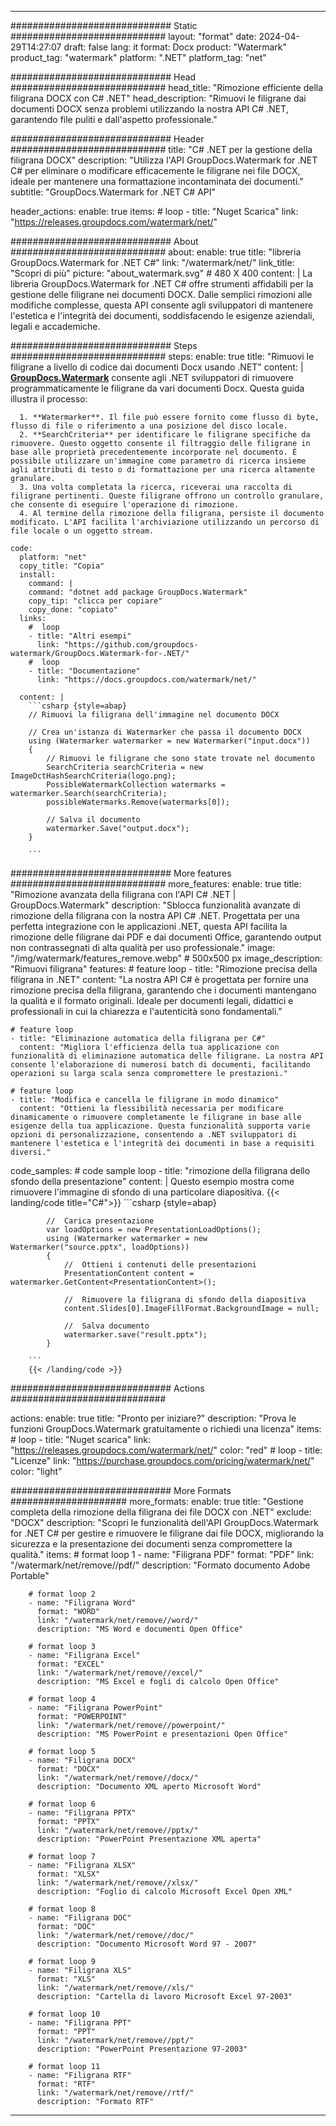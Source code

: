 
---
############################# Static ############################
layout: "format"
date:  2024-04-29T14:27:07
draft: false
lang: it
format: Docx
product: "Watermark"
product_tag: "watermark"
platform: ".NET"
platform_tag: "net"

############################# Head ############################
head_title: "Rimozione efficiente della filigrana DOCX con C# .NET"
head_description: "Rimuovi le filigrane dai documenti DOCX senza problemi utilizzando la nostra API C# .NET, garantendo file puliti e dall'aspetto professionale."

############################# Header ############################
title: "C# .NET per la gestione della filigrana DOCX" 
description: "Utilizza l'API GroupDocs.Watermark for .NET C# per eliminare o modificare efficacemente le filigrane nei file DOCX, ideale per mantenere una formattazione incontaminata dei documenti."
subtitle: "GroupDocs.Watermark for .NET C# API" 

header_actions:
  enable: true
  items:
    #  loop
    - title: "Nuget Scarica"
      link: "https://releases.groupdocs.com/watermark/net/"
      
############################# About ############################
about:
    enable: true
    title: "libreria GroupDocs.Watermark for .NET C#"
    link: "/watermark/net/"
    link_title: "Scopri di più"
    picture: "about_watermark.svg" # 480 X 400
    content: |
       La libreria GroupDocs.Watermark for .NET C# offre strumenti affidabili per la gestione delle filigrane nei documenti DOCX. Dalle semplici rimozioni alle modifiche complesse, questa API consente agli sviluppatori di mantenere l'estetica e l'integrità dei documenti, soddisfacendo le esigenze aziendali, legali e accademiche.

############################# Steps ############################
steps:
    enable: true
    title: "Rimuovi le filigrane a livello di codice dai documenti Docx usando .NET"
    content: |
      **[GroupDocs.Watermark](https://products.groupdocs.com/watermark/net/)** consente agli .NET sviluppatori di rimuovere programmaticamente le filigrane da vari documenti Docx. Questa guida illustra il processo:
      
      1. **Watermarker**. Il file può essere fornito come flusso di byte, flusso di file o riferimento a una posizione del disco locale.
      2. **SearchCriteria** per identificare le filigrane specifiche da rimuovere. Questo oggetto consente il filtraggio delle filigrane in base alle proprietà precedentemente incorporate nel documento. È possibile utilizzare un'immagine come parametro di ricerca insieme agli attributi di testo o di formattazione per una ricerca altamente granulare.
      3. Una volta completata la ricerca, riceverai una raccolta di filigrane pertinenti. Queste filigrane offrono un controllo granulare, che consente di eseguire l'operazione di rimozione.
      4. Al termine della rimozione della filigrana, persiste il documento modificato. L'API facilita l'archiviazione utilizzando un percorso di file locale o un oggetto stream.
   
    code:
      platform: "net"
      copy_title: "Copia"
      install:
        command: |
        command: "dotnet add package GroupDocs.Watermark"
        copy_tip: "clicca per copiare"
        copy_done: "copiato"
      links:
        #  loop
        - title: "Altri esempi"
          link: "https://github.com/groupdocs-watermark/GroupDocs.Watermark-for-.NET/"
        #  loop
        - title: "Documentazione"
          link: "https://docs.groupdocs.com/watermark/net/"
          
      content: |
        ```csharp {style=abap}
        // Rimuovi la filigrana dell'immagine nel documento DOCX

        // Crea un'istanza di Watermarker che passa il documento DOCX
        using (Watermarker watermarker = new Watermarker("input.docx"))
        {
            // Rimuovi le filigrane che sono state trovate nel documento
            SearchCriteria searchCriteria = new ImageDctHashSearchCriteria(logo.png);
            PossibleWatermarkCollection watermarks = watermarker.Search(searchCriteria);
            possibleWatermarks.Remove(watermarks[0]);

            // Salva il documento
            watermarker.Save("output.docx");
        }
        
        ```  

############################# More features ############################
more_features:
  enable: true
  title: "Rimozione avanzata della filigrana con l'API C# .NET | GroupDocs.Watermark"
  description: "Sblocca funzionalità avanzate di rimozione della filigrana con la nostra API C# .NET. Progettata per una perfetta integrazione con le applicazioni .NET, questa API facilita la rimozione delle filigrane dai PDF e dai documenti Office, garantendo output non contrassegnati di alta qualità per uso professionale."
  image: "/img/watermark/features_remove.webp" # 500x500 px
  image_description: "Rimuovi filigrana"
  features:
    # feature loop
    - title: "Rimozione precisa della filigrana in .NET"
      content: "La nostra API C# è progettata per fornire una rimozione precisa della filigrana, garantendo che i documenti mantengano la qualità e il formato originali. Ideale per documenti legali, didattici e professionali in cui la chiarezza e l'autenticità sono fondamentali."

    # feature loop
    - title: "Eliminazione automatica della filigrana per C#"
      content: "Migliora l'efficienza della tua applicazione con funzionalità di eliminazione automatica delle filigrane. La nostra API consente l'elaborazione di numerosi batch di documenti, facilitando operazioni su larga scala senza compromettere le prestazioni."

    # feature loop
    - title: "Modifica e cancella le filigrane in modo dinamico"
      content: "Ottieni la flessibilità necessaria per modificare dinamicamente o rimuovere completamente le filigrane in base alle esigenze della tua applicazione. Questa funzionalità supporta varie opzioni di personalizzazione, consentendo a .NET sviluppatori di mantenere l'estetica e l'integrità dei documenti in base a requisiti diversi."
      
  code_samples:
    # code sample loop
    - title: "rimozione della filigrana dello sfondo della presentazione"
      content: |
        Questo esempio mostra come rimuovere l'immagine di sfondo di una particolare diapositiva.
        {{< landing/code title="C#">}}
        ```csharp {style=abap}
        
            //  Carica presentazione
            var loadOptions = new PresentationLoadOptions();
            using (Watermarker watermarker = new Watermarker("source.pptx", loadOptions))
            {
                //  Ottieni i contenuti delle presentazioni
                PresentationContent content = watermarker.GetContent<PresentationContent>();

                //  Rimuovere la filigrana di sfondo della diapositiva
                content.Slides[0].ImageFillFormat.BackgroundImage = null;

                //  Salva documento
                watermarker.save("result.pptx");
            }

        ```
        {{< /landing/code >}}


############################# Actions ############################

actions:
  enable: true
  title: "Pronto per iniziare?"
  description: "Prova le funzioni GroupDocs.Watermark gratuitamente o richiedi una licenza"
  items:
    #  loop
    - title: "Nuget scarica"
      link: "https://releases.groupdocs.com/watermark/net/"
      color: "red"
        #  loop
    - title: "Licenze"
      link: "https://purchase.groupdocs.com/pricing/watermark/net/"
      color: "light"


############################# More Formats #####################
more_formats:
    enable: true
    title: "Gestione completa della rimozione della filigrana dei file DOCX con .NET"
    exclude: "DOCX"
    description: "Scopri le funzionalità dell'API GroupDocs.Watermark for .NET C# per gestire e rimuovere le filigrane dai file DOCX, migliorando la sicurezza e la presentazione dei documenti senza compromettere la qualità."
    items: 
        # format loop 1
        - name: "Filigrana PDF"
          format: "PDF"
          link: "/watermark/net/remove//pdf/"
          description: "Formato documento Adobe Portable"

        # format loop 2
        - name: "Filigrana Word"
          format: "WORD"
          link: "/watermark/net/remove//word/"
          description: "MS Word e documenti Open Office"
          
        # format loop 3
        - name: "Filigrana Excel"
          format: "EXCEL"
          link: "/watermark/net/remove//excel/"
          description: "MS Excel e fogli di calcolo Open Office"

        # format loop 4
        - name: "Filigrana PowerPoint"
          format: "POWERPOINT"
          link: "/watermark/net/remove//powerpoint/"
          description: "MS PowerPoint e presentazioni Open Office"

        # format loop 5
        - name: "Filigrana DOCX"
          format: "DOCX"
          link: "/watermark/net/remove//docx/"
          description: "Documento XML aperto Microsoft Word"
          
        # format loop 6
        - name: "Filigrana PPTX"
          format: "PPTX"
          link: "/watermark/net/remove//pptx/"
          description: "PowerPoint Presentazione XML aperta"
          
        # format loop 7
        - name: "Filigrana XLSX"
          format: "XLSX"
          link: "/watermark/net/remove//xlsx/"
          description: "Foglio di calcolo Microsoft Excel Open XML"

        # format loop 8
        - name: "Filigrana DOC"
          format: "DOC"
          link: "/watermark/net/remove//doc/"
          description: "Documento Microsoft Word 97 - 2007"

        # format loop 9
        - name: "Filigrana XLS"
          format: "XLS"
          link: "/watermark/net/remove//xls/"
          description: "Cartella di lavoro Microsoft Excel 97-2003"

        # format loop 10
        - name: "Filigrana PPT"
          format: "PPT"
          link: "/watermark/net/remove//ppt/"
          description: "PowerPoint Presentazione 97-2003"

        # format loop 11
        - name: "Filigrana RTF"
          format: "RTF"
          link: "/watermark/net/remove//rtf/"
          description: "Formato RTF"

---